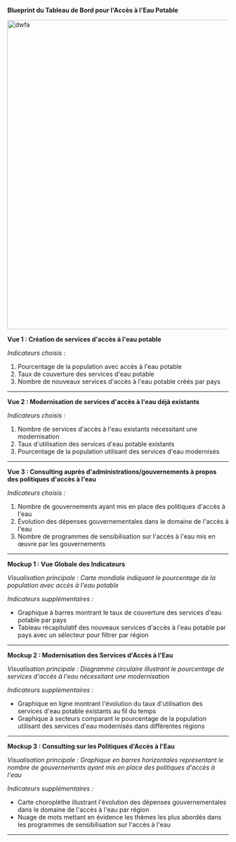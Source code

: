 **Blueprint du Tableau de Bord pour l'Accès à l'Eau Potable**

<img width="703" alt="dwfa" src="https://github.com/Mickaelest/OC_P8-Etude-eau-potable/assets/166141412/460b96db-12d8-4bfd-8d50-7d1b4e9a7372">


**Vue 1 : Création de services d'accès à l'eau potable**

*Indicateurs choisis :*
1. Pourcentage de la population avec accès à l'eau potable
2. Taux de couverture des services d'eau potable
3. Nombre de nouveaux services d'accès à l'eau potable créés par pays

---

**Vue 2 : Modernisation de services d'accès à l'eau déjà existants**

*Indicateurs choisis :*
1. Nombre de services d'accès à l'eau existants nécessitant une modernisation
2. Taux d'utilisation des services d'eau potable existants
3. Pourcentage de la population utilisant des services d'eau modernisés

---

**Vue 3 : Consulting auprès d'administrations/gouvernements à propos des politiques d'accès à l'eau**

*Indicateurs choisis :*
1. Nombre de gouvernements ayant mis en place des politiques d'accès à l'eau
2. Évolution des dépenses gouvernementales dans le domaine de l'accès à l'eau
3. Nombre de programmes de sensibilisation sur l'accès à l'eau mis en œuvre par les gouvernements

---

**Mockup 1 : Vue Globale des Indicateurs**

*Visualisation principale : Carte mondiale indiquant le pourcentage de la population avec accès à l'eau potable*

*Indicateurs supplémentaires :*
- Graphique à barres montrant le taux de couverture des services d'eau potable par pays
- Tableau récapitulatif des nouveaux services d'accès à l'eau potable par pays avec un sélecteur pour filtrer par région

---

**Mockup 2 : Modernisation des Services d'Accès à l'Eau**

*Visualisation principale : Diagramme circulaire illustrant le pourcentage de services d'accès à l'eau nécessitant une modernisation*

*Indicateurs supplémentaires :*
- Graphique en ligne montrant l'évolution du taux d'utilisation des services d'eau potable existants au fil du temps
- Graphique à secteurs comparant le pourcentage de la population utilisant des services d'eau modernisés dans différentes régions

---

**Mockup 3 : Consulting sur les Politiques d'Accès à l'Eau**

*Visualisation principale : Graphique en barres horizontales représentant le nombre de gouvernements ayant mis en place des politiques d'accès à l'eau*

*Indicateurs supplémentaires :*
- Carte choroplèthe illustrant l'évolution des dépenses gouvernementales dans le domaine de l'accès à l'eau par région
- Nuage de mots mettant en évidence les thèmes les plus abordés dans les programmes de sensibilisation sur l'accès à l'eau

---
